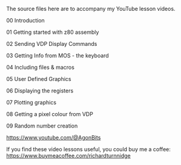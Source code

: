 The source files here are to accompany my YouTube lesson videos.

00 Introduction

01 Getting started with z80 assembly

02 Sending VDP Display Commands

03 Getting Info from MOS - the keyboard

04 Including files & macros

05 User Defined Graphics

06 Displaying the registers

07 Plotting graphics

08 Getting a pixel colour from VDP

09 Random number creation


https://www.youtube.com/@AgonBits

If you find these video lessons useful, you could buy me a coffee:
https://www.buymeacoffee.com/richardturnnidge

